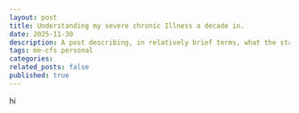 ```yaml
---
layout: post
title: Understanding my severe chronic Illness a decade in. 
date: 2025-11-30 
description: A post describing, in relatively brief terms, what the status is of my health and what is worth understanding about it.  
tags: me-cfs personal
categories: 
related_posts: false
published: true
---
```


hi